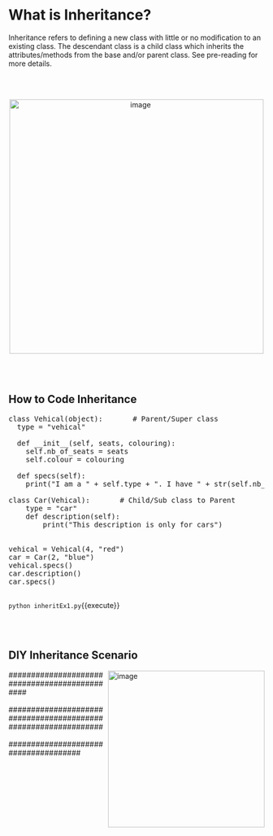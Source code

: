 # What is Inheritance?
Inheritance refers to defining a new class with little or no modification to an existing class. The descendant class is a child class which inherits the attributes/methods from the base and/or parent class. See pre-reading for more details.

<br></br>
<p align="center">
  <img width="500"  alt="image" src="https://www.learnbyexample.org/wp-content/uploads/python/Python-Inheritance-Illustration.png">
</p>
<br></br>

## How to Code Inheritance

<pre class="file" data-filename="inheritEx1.py" data-target="replace">
class Vehical(object):       # Parent/Super class
  type = "vehical"
  
  def __init__(self, seats, colouring):
    self.nb_of_seats = seats
    self.colour = colouring
      
  def specs(self):
    print("I am a " + self.type + ". I have " + str(self.nb_of_seats) + " seats and I am " + self.colour)

class Car(Vehical):       # Child/Sub class to Parent
    type = "car"
    def description(self):
        print("This description is only for cars")
        
    
vehical = Vehical(4, "red")
car = Car(2, "blue")
vehical.specs()
car.description()
car.specs()

</pre>

`python inheritEx1.py`{{execute}}

<br></br>

## DIY Inheritance Scenario
<img width="308"  align="right" alt="image" src="https://ds055uzetaobb.cloudfront.net/brioche/uploads/7vXgCqKOYV-lotr.png?width=2400">
##############################################<br></br>###############################################################<br></br>##################################### 
<br></br>


